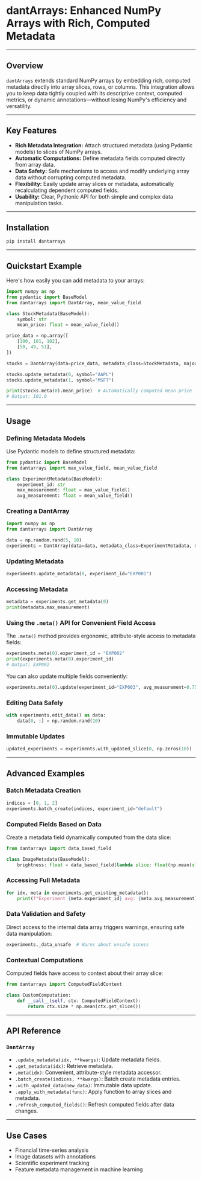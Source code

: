 # dantArrays: Enhanced NumPy Arrays with Rich, Computed Metadata

---

## Overview

`dantArrays` extends standard NumPy arrays by embedding rich, computed metadata directly into array slices, rows, or columns. This integration allows you to keep data tightly coupled with its descriptive context, computed metrics, or dynamic annotations—without losing NumPy's efficiency and versatility.

---

## Key Features

- **Rich Metadata Integration:** Attach structured metadata (using Pydantic models) to slices of NumPy arrays.
- **Automatic Computations:** Define metadata fields computed directly from array data.
- **Data Safety:** Safe mechanisms to access and modify underlying array data without corrupting computed metadata.
- **Flexibility:** Easily update array slices or metadata, automatically recalculating dependent computed fields.
- **Usability:** Clear, Pythonic API for both simple and complex data manipulation tasks.

---

## Installation

```bash
pip install dantarrays
```

---

## Quickstart Example

Here's how easily you can add metadata to your arrays:

```python
import numpy as np
from pydantic import BaseModel
from dantarrays import DantArray, mean_value_field

class StockMetadata(BaseModel):
    symbol: str
    mean_price: float = mean_value_field()

price_data = np.array([
    [100, 101, 102],
    [50, 49, 51],
])

stocks = DantArray(data=price_data, metadata_class=StockMetadata, major_axis=0)

stocks.update_metadata(0, symbol="AAPL")
stocks.update_metadata(1, symbol="MSFT")

print(stocks.meta(0).mean_price)  # Automatically computed mean price
# Output: 101.0
```

---

## Usage

### Defining Metadata Models

Use Pydantic models to define structured metadata:

```python
from pydantic import BaseModel
from dantarrays import max_value_field, mean_value_field

class ExperimentMetadata(BaseModel):
    experiment_id: str
    max_measurement: float = max_value_field()
    avg_measurement: float = mean_value_field()
```

### Creating a DantArray

```python
import numpy as np
from dantarrays import DantArray

data = np.random.rand(5, 10)
experiments = DantArray(data=data, metadata_class=ExperimentMetadata, major_axis=0)
```

### Updating Metadata

```python
experiments.update_metadata(0, experiment_id="EXP001")
```

### Accessing Metadata

```python
metadata = experiments.get_metadata(0)
print(metadata.max_measurement)
```

### Using the `.meta()` API for Convenient Field Access

The `.meta()` method provides ergonomic, attribute-style access to metadata fields:

```python
experiments.meta(0).experiment_id = "EXP002"
print(experiments.meta(0).experiment_id)
# Output: EXP002
```

You can also update multiple fields conveniently:

```python
experiments.meta(0).update(experiment_id="EXP003", avg_measurement=0.75)
```

### Editing Data Safely

```python
with experiments.edit_data() as data:
    data[0, :] = np.random.rand(10)
```

### Immutable Updates

```python
updated_experiments = experiments.with_updated_slice(0, np.zeros(10))
```

---

## Advanced Examples

### Batch Metadata Creation

```python
indices = [0, 1, 2]
experiments.batch_create(indices, experiment_id="default")
```

### Computed Fields Based on Data

Create a metadata field dynamically computed from the data slice:

```python
from dantarrays import data_based_field

class ImageMetadata(BaseModel):
    brightness: float = data_based_field(lambda slice: float(np.mean(slice)))
```

### Accessing Full Metadata

```python
for idx, meta in experiments.get_existing_metadata():
    print(f"Experiment {meta.experiment_id} avg: {meta.avg_measurement}")
```

### Data Validation and Safety

Direct access to the internal data array triggers warnings, ensuring safe data manipulation:

```python
experiments._data_unsafe  # Warns about unsafe access
```

### Contextual Computations

Computed fields have access to context about their array slice:

```python
from dantarrays import ComputedFieldContext

class CustomComputation:
    def __call__(self, ctx: ComputedFieldContext):
        return ctx.size * np.mean(ctx.get_slice())
```

---

## API Reference

### `DantArray`

- `.update_metadata(idx, **kwargs)`: Update metadata fields.
- `.get_metadata(idx)`: Retrieve metadata.
- `.meta(idx)`: Convenient, attribute-style metadata accessor.
- `.batch_create(indices, **kwargs)`: Batch create metadata entries.
- `.with_updated_data(new_data)`: Immutable data update.
- `.apply_with_metadata(func)`: Apply function to array slices and metadata.
- `.refresh_computed_fields()`: Refresh computed fields after data changes.

---

## Use Cases

- Financial time-series analysis
- Image datasets with annotations
- Scientific experiment tracking
- Feature metadata management in machine learning
